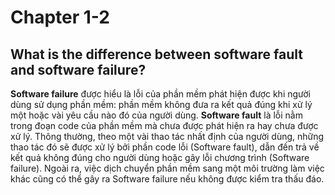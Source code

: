 # Chapter 1-2
## What is the difference between software fault and software failure?
**Software failure** được hiểu là lỗi của phần mềm phát hiện được khi người dùng sử dụng phần mềm: phần mềm không đưa ra kết quả đúng khi xử lý một hoặc vài yêu cầu nào đó của người dùng.
**Software fault** là lỗi nằm trong đoạn code của phần mềm mà chưa được phát hiện ra hay chưa được xử lý.
Thông thường, theo một vài thao tác nhất định của người dùng, những thao tác đó sẽ được xử lý bởi phần code lỗi (Software fault), dẫn đến trả về kết quả không đúng cho người dùng hoặc gây lỗi chương trình (Software failure).
Ngoài ra, việc dịch chuyển phần mềm sang một môi trường làm việc khác cũng có thể gây ra Software failure nếu không được kiểm tra thấu đáo.